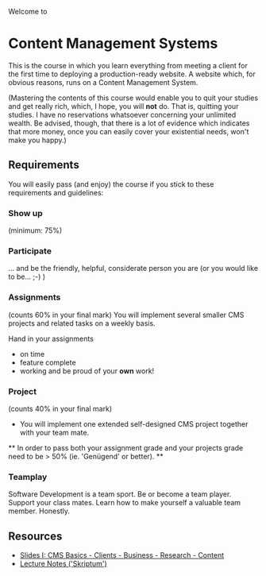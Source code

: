 Welcome to
# Content Management Systems

This is the course in which you learn everything from meeting a client for the first time to deploying a production-ready website. A website which, for obvious reasons, runs on a Content Management System.

(Mastering the contents of this course would enable you to quit your studies and get really rich, which, I hope, you will **not** do. That is, quitting your studies. I have no reservations whatsoever concerning your unlimited  wealth. Be advised, though, that there is a lot of evidence which indicates that more money, once you can easily cover your existential needs, won't make you happy.)


## Requirements
You will easily pass (and enjoy) the course if you stick to these requirements and guidelines:

### Show up
(minimum: 75%)

### Participate
... and be the friendly, helpful, considerate person you are (or you would like to be... ;-) )

### Assignments
(counts 60% in your final mark)
You will implement several smaller CMS projects and related tasks on a weekly basis.

Hand in your assignments
* on time
* feature complete
* working
and be proud of your **own** work!

### Project
(counts 40% in your final mark)
* You will implement one extended self-designed CMS project together with your team mate. 

** In order to pass both your assignment grade and your projects grade need to be > 50% (ie. 'Genügend' or better). **

### Teamplay
Software Development is a team sport. Be or become a team player. Support your class mates. Learn how to make yourself a valuable team member. Honestly.


## Resources
* [Slides I: CMS Basics - Clients - Business - Research - Content](./slides/slides-1.pdf)
* [Lecture Notes ('Skriptum')](./lecture-notes/CMS-Lecture-Notes-01-S1-6.pdf)
